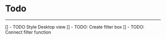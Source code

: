 # Todo
---
[] - TODO Style Desktop view
[] - TODO: Create filter box
[] - TODO: Connect filter function